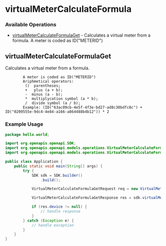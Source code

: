 # virtualMeterCalculateFormula

### Available Operations

* [virtualMeterCalculateFormulaGet](#virtualmetercalculateformulaget) - Calculates a virtual meter from a formula. 
            A meter is coded as ID("METERID")

## virtualMeterCalculateFormulaGet

Calculates a virtual meter from a formula.
            
            A meter is coded as ID("METERID")
            Ariphmetical operators:
             ()  parentheses;  
             +   plus (a + b); 
             -  minus (a - b); 
             *  multiplycation symbol (a * b); 
             /  divide symbol (a / b); 
            Example: (ID("63ac09cb-4e5f-4f3e-bd27-ad8c30bdfc0c") + ID("0209555e-9dc4-4e84-a166-a864488b4b12")) * 2

### Example Usage

```java
package hello.world;

import org.openapis.openapi.SDK;
import org.openapis.openapi.models.operations.VirtualMeterCalculateFormulaGetRequest;
import org.openapis.openapi.models.operations.VirtualMeterCalculateFormulaGetResponse;

public class Application {
    public static void main(String[] args) {
        try {
            SDK sdk = SDK.builder()
                .build();

            VirtualMeterCalculateFormulaGetRequest req = new VirtualMeterCalculateFormulaGetRequest("quidem");            

            VirtualMeterCalculateFormulaGetResponse res = sdk.virtualMeterCalculateFormula.virtualMeterCalculateFormulaGet(req);

            if (res.device != null) {
                // handle response
            }
        } catch (Exception e) {
            // handle exception
        }
    }
}
```
